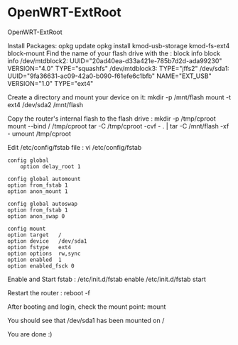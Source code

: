 # OpenWRT-ExtRoot
OpenWRT-ExtRoot

Install Packages:
	opkg update
	opkg install kmod-usb-storage kmod-fs-ext4 block-mount
Find the name of your flash drive with the : block info
	block info
		/dev/mtdblock2: UUID="20ad40ea-d33a421e-785b7d2d-ada99230" VERSION="4.0" TYPE="squashfs" /dev/mtdblock3: TYPE="jffs2"
		/dev/sda1: UUID="9fa36631-ac09-42a0-b090-f61efe6c1bfb" NAME="EXT_USB" VERSION="1.0" TYPE="ext4" 

Create a directory and mount your device on it:
	mkdir -p /mnt/flash
	mount -t ext4 /dev/sda2 /mnt/flash

Copy the router's internal flash to the flash drive :
	mkdir -p /tmp/cproot
	mount --bind / /tmp/cproot
	tar -C /tmp/cproot -cvf - . | tar -C /mnt/flash -xf -
	umount /tmp/cproot

Edit /etc/config/fstab file :
	vi /etc/config/fstab

	config global
		option delay_root 1

	config global automount
	option from_fstab 1
	option anon_mount 1

	config global autoswap
  	option from_fstab 1
  	option anon_swap 0

	config mount
  	option target   /
  	option device   /dev/sda1
  	option fstype   ext4
  	option options  rw,sync
  	option enabled  1
  	option enabled_fsck 0

Enable and Start fstab : 
	/etc/init.d/fstab enable
	/etc/init.d/fstab start

Restart the router : 
	reboot -f

After booting and login, check the mount point: 
	mount

You should see that /dev/sda1 has been mounted on /

You are done :) 
